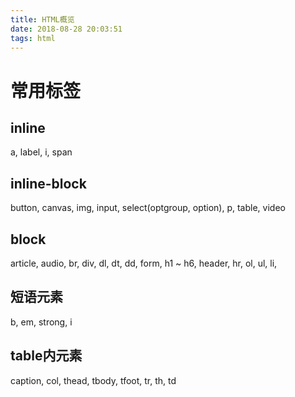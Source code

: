 ```yaml
---
title: HTML概览
date: 2018-08-28 20:03:51
tags: html
---
```


# 常用标签

## inline
a, label, i, span

## inline-block
button, canvas, img, input, select(optgroup, option),  p, table, video

## block
article, audio, br, div, dl, dt, dd, form, h1 ~ h6, header, hr, ol, ul, li, 

## 短语元素
b, em, strong, i

## table内元素
caption, col, thead, tbody, tfoot, tr, th, td

